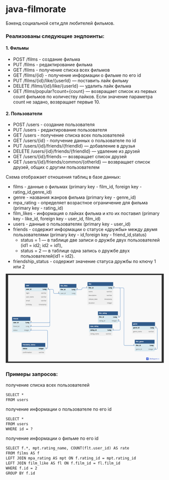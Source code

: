 # java-filmorate
Бэкенд социальной сети,для любителей фильмов.
### Реализованы следующие эндпоинты:

#### 1. Фильмы

* POST /films - создание фильма
* PUT /films - редактирование фильма
* GET /films - получение списка всех фильмов
* GET /films/{id} - получение информации о фильме по его id
* PUT /films/{id}/like/{userId} — поставить лайк фильму
* DELETE /films/{id}/like/{userId} — удалить лайк фильма
* GET /films/popular?count={count} — возвращает список из первых count фильмов по количеству лайков.
  Если значение параметра count не задано, возвращает первые 10.

#### 2. Пользователи

* POST /users - создание пользователя
* PUT /users - редактирование пользователя
* GET /users - получение списка всех пользователей
* GET /users/{id} - получение данных о пользователе по id
* PUT /users/{id}/friends/{friendId} — добавление в друзья
* DELETE /users/{id}/friends/{friendId} — удаление из друзей
* GET /users/{id}/friends — возвращает список друзей
* GET /users/{id}/friends/common/{otherId} — возвращает список друзей, общих с другим пользователем


Схема отображает отношения таблиц в базе данных:

* films - данные о фильмах (primary key - film_id, foreign key - rating_id,genre_id)
* genre - названия жанров фильма (primary key - genre_id)
* mpa_rating - определяет возрастное ограничение для фильма (primary key - rating_id)
* film_likes - информация о лайках фильма и кто их поставил (primary key - like_id, foreign key - user_id, film_id)
* users - данные о пользователях (primary key - user_id)
* friends - содержит информации о статусе «дружбы» между двумя пользователями (primary key - id,foreign key - friend_id,status)
    * status = 1 — в таблице две записи о дружбе двух пользователей (id1 = id2; id2 = id1),
    * status = 2 — в таблице одна запись о дружбе двух пользователей(id1 = id2).
* friendship_status - содержит значение статуса дружбы по ключу 1 или 2
    
![](https://github.com/RakhmaIs/java-filmorate/blob/d128ef24052a955921f0303a6a1394a64969ac50/ER-updated.png)

### Примеры запросов:
получение списка всех пользователей
```
SELECT *
FROM users
```
получение информации о пользователе по его id

```
SELECT *
FROM users
WHERE id = ?
```
получение информации о фильме по его id
```
SELECT f.*, mpt.rating_name, COUNT(flt.user_id) AS rate
FROM films AS f
LEFT JOIN mpa_rating AS mpt ON f.rating_id = mpt.rating_id
LEFT JOIN film_like AS fl ON f.film_id = fl.film_id
WHERE f.id = 2
GROUP BY f.id
```

